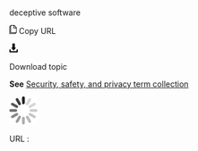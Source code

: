 # 

deceptive software

![Copy URL](media/deceptive-software/Copy.png)
Copy URL

![Download](media/deceptive-software/Download.png)

Download topic

**See** [Security, safety, and privacy term collection](https://worldready.cloudapp.net/Styleguide/Read?id=2700&topicid=26894)

![In progress](media/deceptive-software/activity-large.gif)

URL :
